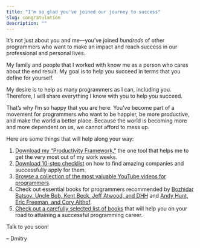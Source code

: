 ```yaml
---
title: "I'm so glad you've joined our journey to success"
slug: congratulation
description: ""
---
```


It’s not just about you and me—you’ve joined *hundreds* of other programmers who want to make an impact and reach success in our professional and personal lives.

My family and people that I worked with know me as a person who cares about the end result. My goal is to help you succeed in terms that you define for yourself.

My desire is to help as many programmers as I can, including you. Therefore, I will share everything I know with you to help you succeed.

That’s why I’m so happy that you are here. You’ve become part of a movement for programmers who want to be happier, be more productive, and make the world a better place. Because the world is becoming more and more dependent on us, we cannot afford to mess up.

Here are some things that will help along your way:

1. [Download my “Productivity Framework,”](https://attachments.convertkitcdnn2.com/196514/4e2e3867-3d61-4d52-b7f2-f826ecf81682/Productivity%20Framework.pdf) the one tool that helps me to get the very most out of my work weeks.
2. [Download 10-step checklist](https://attachments.convertkitcdnn2.com/196514/219f32e5-1a7c-499e-bd6c-5b7eed3fc0a2/how-to-get-your-dream-job-software-developer-checklist-result.pdf) on how to find amazing companies and successfully apply for them.
3. [Browse a collection of the most valuable YouTube videos for programmers](https://www.youtube.com/playlist?list=PLZ9y9yxqfSW-HUoh2r-WCWU8ewrBI_8nm).
4. Check out essential books for programmers recommended by [Bozhidar Batsov, Uncle Bob, Kent Beck, Jeff Atwood, and DHH](https://dmitryshvetsov.com/essential-books-that-every-programmer-should-read/) and [Andy Hunt, Eric Freeman, and Cory Althof](https://dmitryshvetsov.com/essential-books-that-every-programmer-should-read-lists-by-andy-hunt-eric-freeman-cory-althoff/).
5. [Check out a carefully selected list of books](https://dmitryshvetsov.com/books-for-successful-programmers/) that will help you on your road to attaining a successful programming career.

Talk to you soon!

– Dmitry
